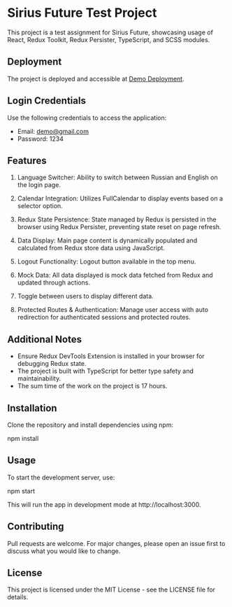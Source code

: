 # Sirius Future Test Project

This project is a test assignment for Sirius Future, showcasing usage of React, Redux Toolkit, Redux Persister, TypeScript, and SCSS modules.

## Deployment

The project is deployed and accessible at [Demo Deployment](http://example.com).

## Login Credentials

Use the following credentials to access the application:

- Email: demo@gmail.com
- Password: 1234

## Features

1. Language Switcher: Ability to switch between Russian and English on the login page.
   
2. Calendar Integration: Utilizes FullCalendar to display events based on a selector option.
   
3. Redux State Persistence: State managed by Redux is persisted in the browser using Redux Persister, preventing state reset on page refresh.
   
4. Data Display: Main page content is dynamically populated and calculated from Redux store data using JavaScript.
   
5. Logout Functionality: Logout button available in the top menu.
   
6. Mock Data: All data displayed is mock data fetched from Redux and updated through actions.

7. Toggle between users to display different data.
   
8. Protected Routes & Authentication: Manage user access with auto redirection for authenticated sessions and protected routes.


## Additional Notes

- Ensure Redux DevTools Extension is installed in your browser for debugging Redux state.
- The project is built with TypeScript for better type safety and maintainability.
- The sum time of the work on the project is 17 hours.


## Installation

Clone the repository and install dependencies using npm:

npm install

## Usage

To start the development server, use:

npm start

This will run the app in development mode at http://localhost:3000.

## Contributing

Pull requests are welcome. For major changes, please open an issue first to discuss what you would like to change.

## License

This project is licensed under the MIT License - see the LICENSE file for details.
